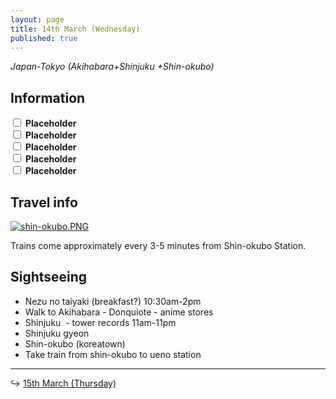 ```yaml
---
layout: page
title: 14th March (Wednesday)
published: true
---
```

_Japan-Tokyo (Akihabara+Shinjuku +Shin-okubo)_

## Information

<input class="box" type="checkbox" name="141" /><label type="text" class="strikethrough"> <b>Placeholder</b></label><br/>
<input class="box" type="checkbox" name="142" /><label type="text" class="strikethrough"> <b>Placeholder</b></label><br/>
<input class="box" type="checkbox" name="143" /><label type="text" class="strikethrough"> <b>Placeholder</b></label><br/>
<input class="box" type="checkbox" name="144" /><label type="text" class="strikethrough"> <b>Placeholder</b></label><br/>
<input class="box" type="checkbox" name="145" /><label type="text" class="strikethrough"> <b>Placeholder</b></label><br/>

## Travel info

<a href="http://maki.host/days/week1/shin-okubo.PNG">![shin-okubo.PNG]({{site.baseurl}}/days/week1/shin-okubo.PNG)</a>

Trains come approximately every 3-5 minutes from Shin-okubo Station.

## Sightseeing

- Nezu no taiyaki (breakfast?) 10:30am-2pm
- Walk to Akihabara - Donquiote - anime stores
- Shinjuku  - tower records 11am-11pm
- Shinjuku gyeon
- Shin-okubo (koreatown)
- Take train from shin-okubo to ueno station

<hr>

↪ [15th March (Thursday)](/days/week1/15mar)
